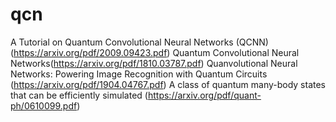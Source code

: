 # qcn
A Tutorial on Quantum Convolutional Neural Networks (QCNN)(https://arxiv.org/pdf/2009.09423.pdf) 
Quantum Convolutional Neural Networks(https://arxiv.org/pdf/1810.03787.pdf) 
Quanvolutional Neural Networks: Powering Image Recognition with Quantum Circuits (https://arxiv.org/pdf/1904.04767.pdf) 
A class of quantum many-body states that can be efficiently simulated (https://arxiv.org/pdf/quant-ph/0610099.pdf) 
